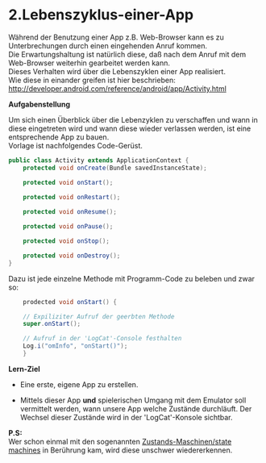 # 2.Lebenszyklus-einer-App

Während der Benutzung einer App z.B. Web-Browser kann es zu Unterbrechungen durch einen eingehenden Anruf kommen.  
Die Erwartungshaltung ist natürlich diese, daß nach dem Anruf mit dem Web-Browser weiterhin gearbeitet werden kann.  
Dieses Verhalten wird über die Lebenszyklen einer App realisiert.  
Wie diese in einander greifen ist hier beschrieben:  
http://developer.android.com/reference/android/app/Activity.html

__Aufgabenstellung__

Um sich einen Überblick über die Lebenzyklen zu verschaffen und wann in diese eingetreten wird und wann diese wieder verlassen werden, ist eine entsprechende App zu bauen.  
Vorlage ist nachfolgendes Code-Gerüst.

```java
public class Activity extends ApplicationContext {
    protected void onCreate(Bundle savedInstanceState);

    protected void onStart();
     
    protected void onRestart();

    protected void onResume();

    protected void onPause();

    protected void onStop();

    protected void onDestroy();
}
```

Dazu ist jede einzelne Methode mit Programm-Code zu beleben und zwar so:

```java
    prodected void onStart() {

	// Expiliziter Aufruf der geerbten Methode
	super.onStart();

	// Aufruf in der 'LogCat'-Console festhalten
	Log.i("omInfo", "onStart()");
    }
```

__Lern-Ziel__

- Eine erste, eigene App zu erstellen.

- Mittels dieser App __und__ spielerischen Umgang mit dem Emulator soll vermittelt werden, wann unsere App welche Zustände durchläuft.
Der Wechsel dieser Zustände wird in der 'LogCat'-Konsole sichtbar.

__P.S:__  
Wer schon einmal mit den sogenannten [Zustands-Maschinen/state machines](http://de.wikipedia.org/wiki/Endlicher_Automat) in Berührung kam, wird diese unschwer wiedererkennen.



